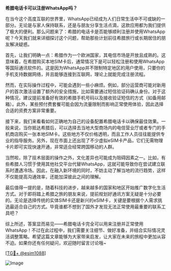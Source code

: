 **希腊电话卡可以注册WhatsApp吗？**

在当今这个高度互联的世界里，WhatsApp已经成为人们日常生活中不可或缺的一部分。无论是与家人保持联系，还是与朋友分享生活点滴，这款应用都为我们提供了极大的便利。那么问题来了：希腊的电话卡是否能够顺利注册并使用WhatsApp呢？今天我们就来详细探讨这个问题，帮助那些计划前往希腊旅行或长期居住的朋友解决疑惑。

首先，让我们明确一点：希腊作为一个欧洲国家，其电信市场是开放且成熟的。这意味着，在希腊购买本地SIM卡后，通常情况下是可以轻松注册和使用WhatsApp等国际通讯软件的。这是因为WhatsApp并不限制特定地区的用户使用，只要你的手机支持数据网络，并且能够连接到互联网，理论上就能完成注册流程。

然而，在实际操作过程中，可能会遇到一些小麻烦。例如，部分运营商可能对新用户的首次激活设置了额外的安全措施，比如需要通过短信验证码确认身份。对于这种情况，建议提前准备好有效的希腊手机号码以及接收验证短信的方式（如备用邮箱）。此外，某些预付费套餐可能会因为流量限制而影响正常使用体验，因此选择合适的资费方案非常重要。

接下来，我们来看看如何正确地为自己的设备配置希腊电话卡以确保最佳效果。一般来说，当你抵达希腊后，可以选择去当地大型商场内的电信营业厅或者专门的手机商店购买一张本地SIM卡。这些地方不仅价格透明，而且工作人员往往能提供专业的指导服务。另外，现在市面上还出现了不少虚拟eSIM卡产品，它们无需物理卡片即可实现快速开通，非常适合经常跨国移动的人群。

当然啦，除了技术层面的操作之外，文化差异也可能成为阻碍因素之一。比如，有些希腊人习惯于使用其他社交平台代替WhatsApp，这就可能导致你在尝试建立联系时遭遇冷场。因此，在融入新环境的同时，不妨主动了解当地的流行趋势，这样不仅能提高沟通效率，还能加深彼此之间的理解。

最后值得一提的是，随着科技的进步，越来越多的国家和地区开始推广数字化生活方式。对于即将踏上希腊之旅的朋友来说，提前规划好通讯方案无疑是十分必要的。无论是选择传统的实体SIM卡还是新兴的eSIM卡，关键是要根据个人需求挑选最适合自己的方式。毕竟谁都不想到了国外才发现无法正常使用最重要的联系工具吧？

综上所述，答案显而易见——希腊电话卡完全可以用来注册并正常使用WhatsApp！不过在此过程中，我们需要关注细节、做好准备，并结合实际情况灵活调整策略。希望这篇文章能够为大家带来启发，让大家在未来的旅程中更加从容不迫。如果你还有任何疑问，欢迎随时留言讨论哦~

[[TG💪+ @esim1088](https://t.me/s/esim1088)]

![Image](https://i.postimg.cc/4NQfJmqS/Snipaste-2025-05-13-00-14-12.png)